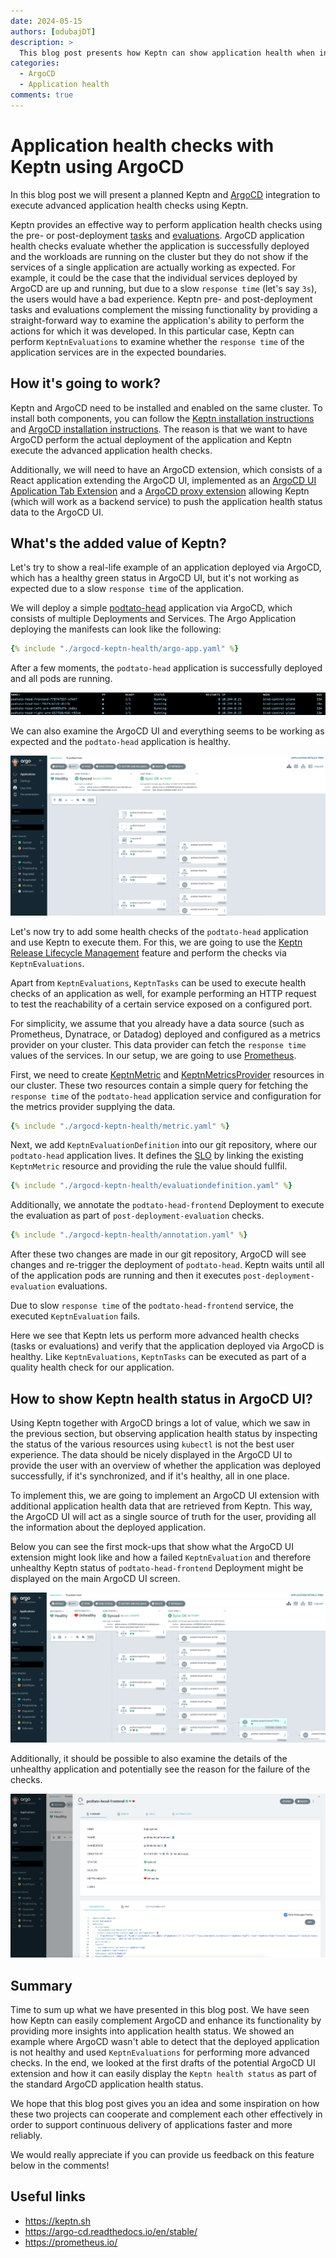 ```yaml
---
date: 2024-05-15
authors: [odubajDT]
description: >
  This blog post presents how Keptn can show application health when integrated with ArgoCD.
categories:
  - ArgoCD
  - Application health
comments: true
---
```


# Application health checks with Keptn using ArgoCD

In this blog post we will present a planned Keptn and
[ArgoCD](https://argo-cd.readthedocs.io/en/stable/) integration to execute
advanced application health checks using Keptn.

Keptn provides an effective way to perform application health checks using the
pre- or post-deployment [tasks](https://keptn.sh/stable/docs/guides/tasks/)
and [evaluations](https://keptn.sh/stable/docs/guides/evaluations/).
ArgoCD application health checks evaluate whether the application is successfully deployed
and the workloads are running on the cluster
but they do not show if the services
of a single application are actually working as expected.
For example, it could be the case that the individual services deployed by ArgoCD are up and
running, but due to a slow `response time` (let's say `3s`), the users would have a bad experience.
Keptn pre- and post-deployment tasks and evaluations complement the missing functionality
by providing a straight-forward way to examine the application's ability to perform
the actions for which it was developed.
In this particular case, Keptn can perform `KeptnEvaluations` to examine whether the `response time`
of the application services are in the expected boundaries.

<!-- more -->

## How it's going to work?

Keptn and ArgoCD need to be installed and enabled on the same
cluster.
To install both components, you can follow the
[Keptn installation instructions](https://keptn.sh/stable/docs/installation/)
and
[ArgoCD installation instructions](https://argo-cd.readthedocs.io/en/stable/operator-manual/installation/).
The reason is that we want to have ArgoCD perform the actual deployment
of the application and Keptn execute the advanced application health checks.

Additionally, we will need to have an ArgoCD extension, which consists of
a React application extending the ArgoCD UI, implemented as  an
[ArgoCD UI Application Tab Extension](https://argo-cd.readthedocs.io/en/stable/developer-guide/extensions/ui-extensions/#application-tab-extensions)
and a
[ArgoCD proxy extension](https://argo-cd.readthedocs.io/en/stable/developer-guide/extensions/proxy-extensions/)
allowing Keptn (which will work as a backend service)
to push the application health status data to the ArgoCD UI.

## What's the added value of Keptn?

Let's try to show a real-life example of an application deployed via ArgoCD,
which has a healthy green status in ArgoCD UI, but it's not working as expected
due to a slow `response time` of the application.

We will deploy a simple [podtato-head](https://github.com/podtato-head/podtato-head)
application via ArgoCD, which consists of multiple Deployments and Services.
The Argo Application deploying the manifests can look like the following:

```yaml
{% include "./argocd-keptn-health/argo-app.yaml" %}
```

After a few moments, the `podtato-head` application is successfully deployed and all pods
are running.

![Running Pods](./argocd-keptn-health/running-pods.png)

We can also examine the ArgoCD UI and everything seems to be working as expected and the
`podtato-head` application is healthy.

![Healthy App](./argocd-keptn-health/healthy-app.png)

Let's now try to add some health checks of the `podtato-head` application
and use Keptn to execute them.
For this, we are going to use the
[Keptn Release Lifecycle Management](https://keptn.sh/stable/docs/getting-started/lifecycle-management/)
feature and perform the checks via `KeptnEvaluations`.

Apart from `KeptnEvaluations`, `KeptnTasks` can be used to execute health checks
of an application as well, for example performing an HTTP request to test
the reachability of a certain service exposed on a configured port.

For simplicity, we assume that you already have a data source
(such as Prometheus, Dynatrace, or Datadog)
deployed and configured as a metrics provider on your cluster.
This data provider can fetch the `response time` values
of the services.
In our setup, we are going to use [Prometheus](https://prometheus.io/).

First, we need to create [KeptnMetric](https://keptn.sh/stable/docs/reference/crd-reference/metric/)
and [KeptnMetricsProvider](https://keptn.sh/stable/docs/reference/crd-reference/metricsprovider/)
resources in our cluster.
These two resources contain a simple query for fetching the `response time` of the `podtato-head`
application service and configuration for the metrics provider supplying the data.

```yaml
{% include "./argocd-keptn-health/metric.yaml" %}
```

Next, we add `KeptnEvaluationDefinition` into our git repository, where our
`podtato-head` application lives.
It defines the [SLO](https://www.dynatrace.com/news/blog/what-are-slos/)
by linking the existing `KeptnMetric` resource and providing the rule the value should fullfil.

```yaml
{% include "./argocd-keptn-health/evaluationdefinition.yaml" %}
```

Additionally, we annotate the `podtato-head-frontend` Deployment to execute
the evaluation as part of `post-deployment-evaluation` checks.

```yaml
{% include "./argocd-keptn-health/annotation.yaml" %}
```

After these two changes are made in our git repository, ArgoCD will see changes and re-trigger
the deployment of `podtato-head`.
Keptn waits until all of the
application pods are running and then it executes `post-deployment-evaluation` evaluations.

Due to slow `response time` of the `podtato-head-frontend` service, the
executed `KeptnEvaluation` fails.

Here we see that Keptn lets us perform more advanced health checks
(tasks or evaluations) and verify that the application deployed via ArgoCD is healthy.
Like `KeptnEvaluations`, `KeptnTasks` can be executed as part of a quality health check
for our application.

## How to show Keptn health status in ArgoCD UI?

Using Keptn together with ArgoCD brings a lot of value, which we saw in the previous section,
but observing application health status by inspecting the status of the
various resources using `kubectl` is not the best user experience.
The data should be nicely displayed in the ArgoCD UI to provide the user with an overview
of whether the application was deployed successfully, if it's synchronized, and if it's healthy, all in
one place.

To implement this, we are going to implement an ArgoCD UI extension with additional application health
data that are retrieved from Keptn.
This way, the ArgoCD UI will act as a single source of truth for the user, providing all
the information about the deployed application.

Below you can see the first mock-ups that show what the ArgoCD UI extension might look like
and how a failed `KeptnEvaluation` and therefore unhealthy Keptn status of `podtato-head-frontend`
Deployment might be displayed on the main ArgoCD UI screen.

![Main screen unhealthy](./argocd-keptn-health/main-screen-unhealthy-keptn.png)

Additionally, it should be possible to also examine the details of the unhealthy
application and potentially see the reason for the failure of the checks.

![Details screen unhealthy](./argocd-keptn-health/details-screen-unhealthy-keptn.png)

## Summary

Time to sum up what we have presented in this blog post.
We have seen how Keptn can easily complement ArgoCD
and enhance its functionality by providing more insights into
application health status.
We showed an example where ArgoCD wasn't able to detect that
the deployed application is not healthy and used `KeptnEvaluations`
for performing more advanced checks.
In the end, we looked at the first drafts of the potential
ArgoCD UI extension and how it can easily display the
`Keptn health status` as part of the standard ArgoCD application
health status.

We hope that this blog post gives you an idea and some inspiration
on how these two projects can cooperate and complement each other
effectively in order to support continuous delivery of applications
faster and more reliably.

We would really appreciate if you can provide us feedback on this
feature below in the comments!

## Useful links

- <https://keptn.sh>
- <https://argo-cd.readthedocs.io/en/stable/>
- <https://prometheus.io/>
